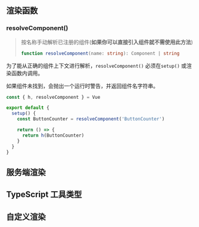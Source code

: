 ## 渲染函数

### resolveComponent()

> 按名称手动解析已注册的组件(**如果你可以直接引入组件就不需使用此方法**)
>
> ```ts
> function resolveComponent(name: string): Component | string
> ```

为了能从正确的组件上下文进行解析，`resolveComponent()` 必须在`setup()` 或渲染函数内调用。

如果组件未找到，会抛出一个运行时警告，并返回组件名字符串。

```js
const { h, resolveComponent } = Vue

export default {
  setup() {
    const ButtonCounter = resolveComponent('ButtonCounter')

    return () => {
      return h(ButtonCounter)
    }
  }
}
```



## 服务端渲染





## TypeScript 工具类型





## 自定义渲染